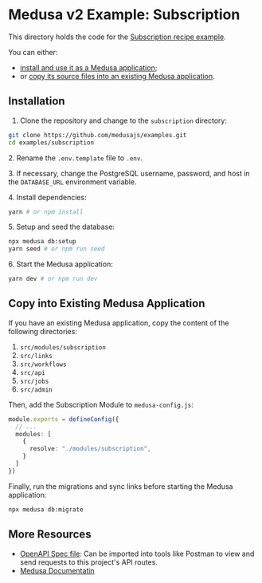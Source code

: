 # Medusa v2 Example: Subscription

This directory holds the code for the [Subscription recipe example](https://docs.medusajs.com/resources/recipes/subscriptions/examples/standard).

You can either:

- [install and use it as a Medusa application](#installation);
- or [copy its source files into an existing Medusa application](#copy-into-existing-medusa-application).

## Installation

1. Clone the repository and change to the `subscription` directory:

```bash
git clone https://github.com/medusajs/examples.git
cd examples/subscription
```

2\. Rename the `.env.template` file to `.env`.

3\. If necessary, change the PostgreSQL username, password, and host in the `DATABASE_URL` environment variable.

4\. Install dependencies:

```bash
yarn # or npm install
```

5\. Setup and seed the database:

```bash
npx medusa db:setup
yarn seed # or npm run seed
```

6\. Start the Medusa application:

```bash
yarn dev # or npm run dev
```

## Copy into Existing Medusa Application

If you have an existing Medusa application, copy the content of the following directories:

1. `src/modules/subscription`
2. `src/links`
3. `src/workflows`
4. `src/api`
5. `src/jobs`
6. `src/admin`

Then, add the Subscription Module to `medusa-config.js`:

```ts
module.exports = defineConfig({
  // ...
  modules: [
    {
      resolve: "./modules/subscription",
    }
  ]
})
```

Finally, run the migrations and sync links before starting the Medusa application:

```bash
npx medusa db:migrate
```

## More Resources

- [OpenAPI Spec file](https://res.cloudinary.com/dza7lstvk/raw/upload/v1721125608/OpenApi/Subscriptions_OpenApi_b371x4.yml): Can be imported into tools like Postman to view and send requests to this project's API routes.
- [Medusa Documentatin](https://docs.medusajs.com)
